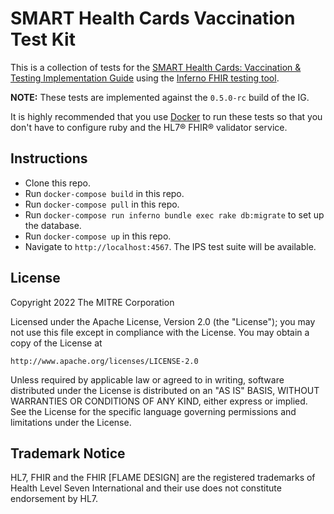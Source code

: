 # SMART Health Cards Vaccination Test Kit

This is a collection of tests for the [SMART Health Cards: Vaccination & Testing
Implementation
Guide](http://build.fhir.org/ig/dvci/vaccine-credential-ig/branches/main/) using
the [Inferno FHIR testing
tool](https://github.com/inferno-community/inferno-core).

**NOTE:** These tests are implemented against the `0.5.0-rc` build of the IG.

It is highly recommended that you use [Docker](https://www.docker.com/) to run
these tests so that you don't have to configure ruby and the HL7® FHIR®
validator service.

## Instructions

- Clone this repo.
- Run `docker-compose build` in this repo.
- Run `docker-compose pull` in this repo.
- Run `docker-compose run inferno bundle exec rake db:migrate` to set up the
  database.
- Run `docker-compose up` in this repo.
- Navigate to `http://localhost:4567`. The IPS test suite will be available.

## License
Copyright 2022 The MITRE Corporation

Licensed under the Apache License, Version 2.0 (the "License"); you may not use
this file except in compliance with the License. You may obtain a copy of the
License at
```
http://www.apache.org/licenses/LICENSE-2.0
```
Unless required by applicable law or agreed to in writing, software distributed
under the License is distributed on an "AS IS" BASIS, WITHOUT WARRANTIES OR
CONDITIONS OF ANY KIND, either express or implied. See the License for the
specific language governing permissions and limitations under the License.

## Trademark Notice

HL7, FHIR and the FHIR [FLAME DESIGN] are the registered trademarks of Health
Level Seven International and their use does not constitute endorsement by HL7.
